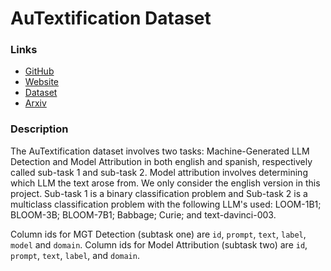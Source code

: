 # AuTextification Dataset

### Links
- [GitHub](https://github.com/autextification/AuTexTification-Overview/tree/main)
- [Website](https://sites.google.com/view/autextification/home)
- [Dataset](https://huggingface.co/datasets/symanto/autextification2023)
- [Arxiv](https://arxiv.org/abs/2309.11285)

### Description

The AuTextification dataset involves two tasks: Machine-Generated LLM Detection and Model Attribution
in both english and spanish, respectively called sub-task 1 and sub-task 2.
Model attribution involves determining which LLM the text arose from.
We only consider the english version in this project. Sub-task 1 is a binary classification
problem and Sub-task 2 is a multiclass classification problem with the following LLM's used: LOOM-1B1; BLOOM-3B; BLOOM-7B1;
Babbage; Curie; and text-davinci-003. 

Column ids for MGT Detection (subtask one) are `id`, `prompt`, `text`, `label`, `model` and `domain`.
Column ids for Model Attribution (subtask two) are `id`, `prompt`, `text`, `label`, and `domain`.



